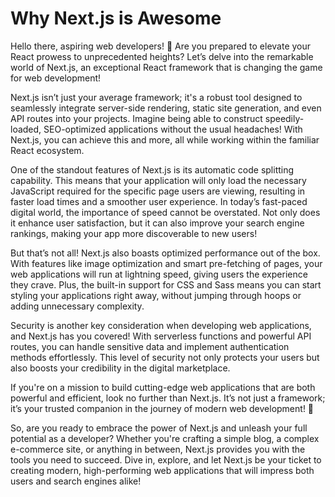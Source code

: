 # Why Next.js is Awesome

Hello there, aspiring web developers! 🌟 Are you prepared to elevate your React prowess to unprecedented heights? Let’s delve into the remarkable world of Next.js, an exceptional React framework that is changing the game for web development! 

Next.js isn’t just your average framework; it's a robust tool designed to seamlessly integrate server-side rendering, static site generation, and even API routes into your projects. Imagine being able to construct speedily-loaded, SEO-optimized applications without the usual headaches! With Next.js, you can achieve this and more, all while working within the familiar React ecosystem.

One of the standout features of Next.js is its automatic code splitting capability. This means that your application will only load the necessary JavaScript required for the specific page users are viewing, resulting in faster load times and a smoother user experience. In today’s fast-paced digital world, the importance of speed cannot be overstated. Not only does it enhance user satisfaction, but it can also improve your search engine rankings, making your app more discoverable to new users!

But that’s not all! Next.js also boasts optimized performance out of the box. With features like image optimization and smart pre-fetching of pages, your web applications will run at lightning speed, giving users the experience they crave. Plus, the built-in support for CSS and Sass means you can start styling your applications right away, without jumping through hoops or adding unnecessary complexity.

Security is another key consideration when developing web applications, and Next.js has you covered! With serverless functions and powerful API routes, you can handle sensitive data and implement authentication methods effortlessly. This level of security not only protects your users but also boosts your credibility in the digital marketplace.

If you're on a mission to build cutting-edge web applications that are both powerful and efficient, look no further than Next.js. It’s not just a framework; it’s your trusted companion in the journey of modern web development! 🤝

So, are you ready to embrace the power of Next.js and unleash your full potential as a developer? Whether you're crafting a simple blog, a complex e-commerce site, or anything in between, Next.js provides you with the tools you need to succeed. Dive in, explore, and let Next.js be your ticket to creating modern, high-performing web applications that will impress both users and search engines alike!
